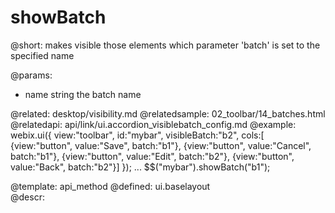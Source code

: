 showBatch
=============


@short:
	makes visible those elements which parameter 'batch' is set to the specified name

@params:
- name		string		the batch name

@related:
	desktop/visibility.md
@relatedsample:
	02_toolbar/14_batches.html
@relatedapi:
	api/link/ui.accordion_visiblebatch_config.md
@example:
webix.ui({ view:"toolbar", id:"mybar", visibleBatch:"b2", cols:[ 
			{view:"button",  value:"Save",   batch:"b1"}, 
			{view:"button",  value:"Cancel", batch:"b1"}, 
			{view:"button",  value:"Edit",   batch:"b2"},
            {view:"button",  value:"Back",   batch:"b2"}]
});
...
$$("mybar").showBatch("b1");          
            

@template:	api_method
@defined:	ui.baselayout	
@descr:



